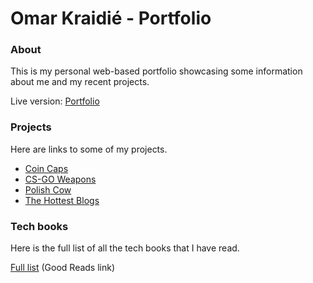 # Omar Kraidié - Portfolio

### About

This is my personal web-based portfolio showcasing some information about me and my recent projects.

Live version: [Portfolio][0]

### Projects

Here are links to some of my projects.

-   [Coin Caps][1]
-   [CS-GO Weapons][2]
-   [Polish Cow][3]
-   [The Hottest Blogs][4]

### Tech books

Here is the full list of all the tech books that I have read.

[Full list][5] (Good Reads link)

[0]: https://omars-portfolio.netlify.app/
[1]: https://coincaps.netlify.app/
[2]: https://csgo-weapons.netlify.app/
[3]: https://polishcow.netlify.app/
[4]: https://the-hottest-blogs.herokuapp.com/
[5]: https://www.goodreads.com/review/list/135003326-0mppu?ref=nav_mybooks&shelf=programming
